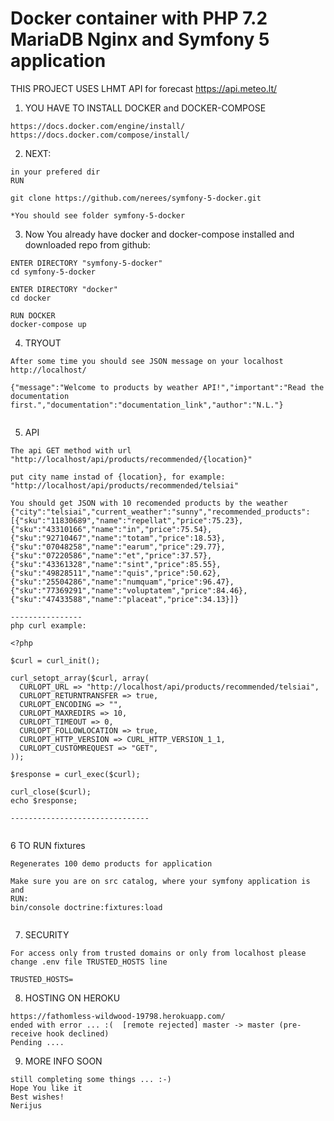 # Docker container with PHP 7.2 MariaDB Nginx and Symfony 5 application

THIS PROJECT USES LHMT API for forecast
https://api.meteo.lt/

1. YOU HAVE TO INSTALL DOCKER and DOCKER-COMPOSE
```
https://docs.docker.com/engine/install/
https://docs.docker.com/compose/install/

```

2. NEXT: 

```
in your prefered dir
RUN

git clone https://github.com/nerees/symfony-5-docker.git

*You should see folder symfony-5-docker
```

3. Now You already have docker and docker-compose installed and downloaded repo from github:
```
ENTER DIRECTORY "symfony-5-docker"
cd symfony-5-docker

ENTER DIRECTORY "docker"
cd docker

RUN DOCKER
docker-compose up

```
4. TRYOUT
```
After some time you should see JSON message on your localhost
http://localhost/

{"message":"Welcome to products by weather API!","important":"Read the documentation first.","documentation":"documentation_link","author":"N.L."}


```

5. API 
```
The api GET method with url "http://localhost/api/products/recommended/{location}"

put city name instad of {location}, for example:
"http://localhost/api/products/recommended/telsiai"

You should get JSON with 10 recomended products by the weather
{"city":"telsiai","current_weather":"sunny","recommended_products":[{"sku":"11830689","name":"repellat","price":75.23},{"sku":"43310166","name":"in","price":75.54},{"sku":"92710467","name":"totam","price":18.53},{"sku":"07048258","name":"earum","price":29.77},{"sku":"07220586","name":"et","price":37.57},{"sku":"43361328","name":"sint","price":85.55},{"sku":"49828511","name":"quis","price":50.62},{"sku":"25504286","name":"numquam","price":96.47},{"sku":"77369291","name":"voluptatem","price":84.46},{"sku":"47433588","name":"placeat","price":34.13}]}

----------------
php curl example:

<?php

$curl = curl_init();

curl_setopt_array($curl, array(
  CURLOPT_URL => "http://localhost/api/products/recommended/telsiai",
  CURLOPT_RETURNTRANSFER => true,
  CURLOPT_ENCODING => "",
  CURLOPT_MAXREDIRS => 10,
  CURLOPT_TIMEOUT => 0,
  CURLOPT_FOLLOWLOCATION => true,
  CURLOPT_HTTP_VERSION => CURL_HTTP_VERSION_1_1,
  CURLOPT_CUSTOMREQUEST => "GET",
));

$response = curl_exec($curl);

curl_close($curl);
echo $response;

-------------------------------
 
```

6 TO RUN fixtures
```
Regenerates 100 demo products for application

Make sure you are on src catalog, where your symfony application is and
RUN:
bin/console doctrine:fixtures:load


```
7. SECURITY
```
For access only from trusted domains or only from localhost please change .env file TRUSTED_HOSTS line

TRUSTED_HOSTS=

```
8. HOSTING ON HEROKU
```
https://fathomless-wildwood-19798.herokuapp.com/
ended with error ... :(  [remote rejected] master -> master (pre-receive hook declined)
Pending .... 
```

9. MORE INFO SOON
```
still completing some things ... :-)
Hope You like it
Best wishes!
Nerijus
